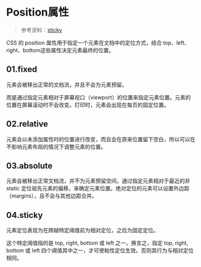 # Position属性

> 参考资料：[sticky](https://www.cnblogs.com/coco1s/p/6402723.html)

CSS 的 position 属性用于指定一个元素在文档中的定位方式，结合 top、left、right、bottom这些属性决定元素最终的位置。

## 01.fixed

元素会被移出正常的文档流，并且不会为元素预留。

而是通过指定元素相对于屏幕视口（viewport）的位置来指定元素位置。元素的位置在屏幕滚动时不会改变。打印时，元素会出现在每页的固定位置。

## 02.relative

元素会以未添加属性时的位置进行改变，而且会在原来位置留下空白，所以可以在不影响元素布局的情况下调整元素的位置。

## 03.absolute

元素会被移出正常文档流，并不为元素预留空间，通过指定元素相对于最近的非 static 定位祖先元素的偏移，来确定元素位置。绝对定位的元素可以设置外边距（margins），且不会与其他边距合并。

## 04.sticky

元素定位表现为在跨越特定阈值前为相对定位，之后为固定定位。

这个特定阈值指的是 top, right, bottom 或 left 之一，换言之，指定 top, right, bottom 或 left 四个阈值其中之一，才可使粘性定位生效。否则其行为与相对定位相同。

